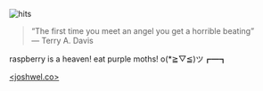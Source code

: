 ![hits](https://img.shields.io/endpoint?url=https://hits.dwyl.com/markjoshwel/markjoshwel.json&style=flat-square&label=Hits&color=6244bb)

> “The first time you meet an angel you get a horrible beating”  
> ― Terry A. Davis

raspberry is a heaven! eat purple moths! o(*≧▽≦)ツ┏━┓

[<joshwel.co>](https://joshwel.co)
